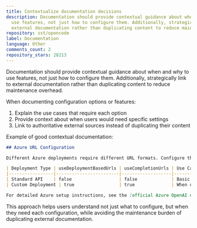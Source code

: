 ```yaml
---
title: Contextualize documentation decisions
description: Documentation should provide contextual guidance about when and why to
  use features, not just how to configure them. Additionally, strategically link to
  external documentation rather than duplicating content to reduce maintenance overhead.
repository: sst/opencode
label: Documentation
language: Other
comments_count: 2
repository_stars: 28213
---
```


Documentation should provide contextual guidance about when and why to use features, not just how to configure them. Additionally, strategically link to external documentation rather than duplicating content to reduce maintenance overhead.

When documenting configuration options or features:
1. Explain the use cases that require each option
2. Provide context about when users would need specific settings
3. Link to authoritative external sources instead of duplicating their content

Example of good contextual documentation:
```markdown
## Azure URL Configuration

Different Azure deployments require different URL formats. Configure these options based on your deployment type:

| Deployment Type | useDeploymentBasedUrls | useCompletionUrls | Use Case |
|-----------------|------------------------|-------------------|----------|
| Standard API    | false                  | false             | Basic Azure OpenAI service |
| Custom Deployment | true                 | true              | When using named model deployments |

For detailed Azure setup instructions, see the [official Azure OpenAI documentation](https://docs.microsoft.com/azure/cognitive-services/openai/).
```

This approach helps users understand not just what to configure, but when they need each configuration, while avoiding the maintenance burden of duplicating external documentation.